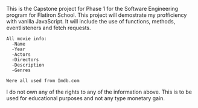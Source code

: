 This is the Capstone project for Phase 1 for the Software Engineering program for Flatiron School. This project will demostrate my profficiency with vanilla JavaScript. It will include the use of functions, methods, eventlisteners and fetch requests.

```
All movie info:
  -Name
  -Year
  -Actors
  -Directors
  -Description
  -Genres

Were all used from Imdb.com

```

I do not own any of the rights to any of the information above. This is to be used for educational purposes and not any type monetary gain.